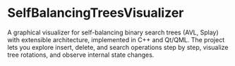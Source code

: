 # SelfBalancingTreesVisualizer
A graphical visualizer for self-balancing binary search trees (AVL, Splay) with extensible architecture, implemented in C++ and Qt/QML. The project lets you explore insert, delete, and search operations step by step, visualize tree rotations, and observe internal state changes.
